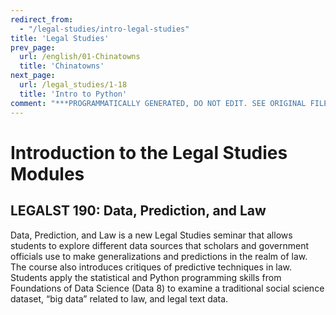 ```yaml
---
redirect_from:
  - "/legal-studies/intro-legal-studies"
title: 'Legal Studies'
prev_page:
  url: /english/01-Chinatowns
  title: 'Chinatowns'
next_page:
  url: /legal_studies/1-18
  title: 'Intro to Python'
comment: "***PROGRAMMATICALLY GENERATED, DO NOT EDIT. SEE ORIGINAL FILES IN /content***"
---
```

# Introduction to the Legal Studies Modules

## LEGALST 190: Data, Prediction, and Law
Data, Prediction, and Law is a new Legal Studies seminar that allows students to explore different data sources that scholars and government officials use to make generalizations and predictions in the realm of law. The course also introduces critiques of predictive techniques in law. Students apply the statistical and Python programming skills from Foundations of Data Science (Data 8) to examine a traditional social science dataset, “big data” related to law, and legal text data.